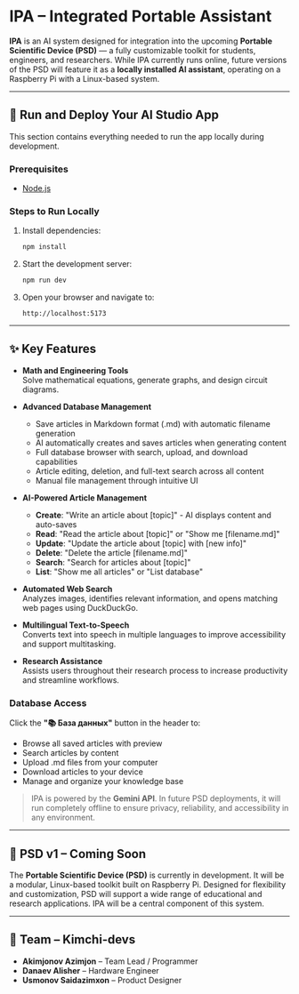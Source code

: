 # IPA – Integrated Portable Assistant

**IPA** is an AI system designed for integration into the upcoming **Portable Scientific Device (PSD)** — a fully customizable toolkit for students, engineers, and researchers. While IPA currently runs online, future versions of the PSD will feature it as a **locally installed AI assistant**, operating on a Raspberry Pi with a Linux-based system.

---

## 🔧 Run and Deploy Your AI Studio App

This section contains everything needed to run the app locally during development.

### Prerequisites
- [Node.js](https://nodejs.org)

### Steps to Run Locally

1. Install dependencies:
   ```bash
   npm install
   ```

2. Start the development server:
   ```bash
   npm run dev
   ```

3. Open your browser and navigate to:
   ```
   http://localhost:5173
   ```

---

## ✨ Key Features

- **Math and Engineering Tools**  
  Solve mathematical equations, generate graphs, and design circuit diagrams.

- **Advanced Database Management**  
  - Save articles in Markdown format (.md) with automatic filename generation
  - AI automatically creates and saves articles when generating content
  - Full database browser with search, upload, and download capabilities
  - Article editing, deletion, and full-text search across all content
  - Manual file management through intuitive UI

- **AI-Powered Article Management**  
  - **Create**: "Write an article about [topic]" - AI displays content and auto-saves
  - **Read**: "Read the article about [topic]" or "Show me [filename.md]"
  - **Update**: "Update the article about [topic] with [new info]"
  - **Delete**: "Delete the article [filename.md]"
  - **Search**: "Search for articles about [topic]"
  - **List**: "Show me all articles" or "List database"

- **Automated Web Search**  
  Analyzes images, identifies relevant information, and opens matching web pages using DuckDuckGo.

- **Multilingual Text-to-Speech**  
  Converts text into speech in multiple languages to improve accessibility and support multitasking.

- **Research Assistance**  
  Assists users throughout their research process to increase productivity and streamline workflows.

### Database Access
Click the **"📚 База данных"** button in the header to:
- Browse all saved articles with preview
- Search articles by content
- Upload .md files from your computer  
- Download articles to your device
- Manage and organize your knowledge base

> IPA is powered by the **Gemini API**. In future PSD deployments, it will run completely offline to ensure privacy, reliability, and accessibility in any environment.

---

## 🧰 PSD v1 – Coming Soon

The **Portable Scientific Device (PSD)** is currently in development. It will be a modular, Linux-based toolkit built on Raspberry Pi. Designed for flexibility and customization, PSD will support a wide range of educational and research applications. IPA will be a central component of this system.

---

## 👥 Team – Kimchi-devs

- **Akimjonov Azimjon** – Team Lead / Programmer  
- **Danaev Alisher** – Hardware Engineer  
- **Usmonov Saidazimxon** – Product Designer
